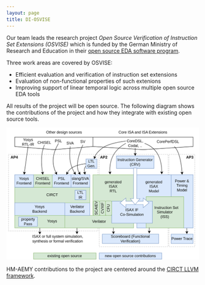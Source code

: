```yaml
---
layout: page
title: DI-OSVISE
---
```


Our team leads the research project *Open Source Verification of Instruction Set
Extensions (OSVISE)* which is funded by the German Ministry of Research and
Education in their [open source EDA software program](https://www.elektronikforschung.de/foerderung/bekanntmachungen/design).

Three work areas are covered by OSVISE:

- Efficient evaluation and verification of instruction set extensions
- Evaluation of non-functional properties of such extenions
- Improving support of linear temporal logic across multiple open source EDA
  tools

All results of the project will be open source. The following diagram shows the
contributions of the project and how they integrate with existing open source
tools.

![DI-OSVISE Overview](/assets/img/osvise-overview.png)

HM-AEMY contributions to the project are centered around the [CIRCT LLVM
framework](https://circt.llvm.org).